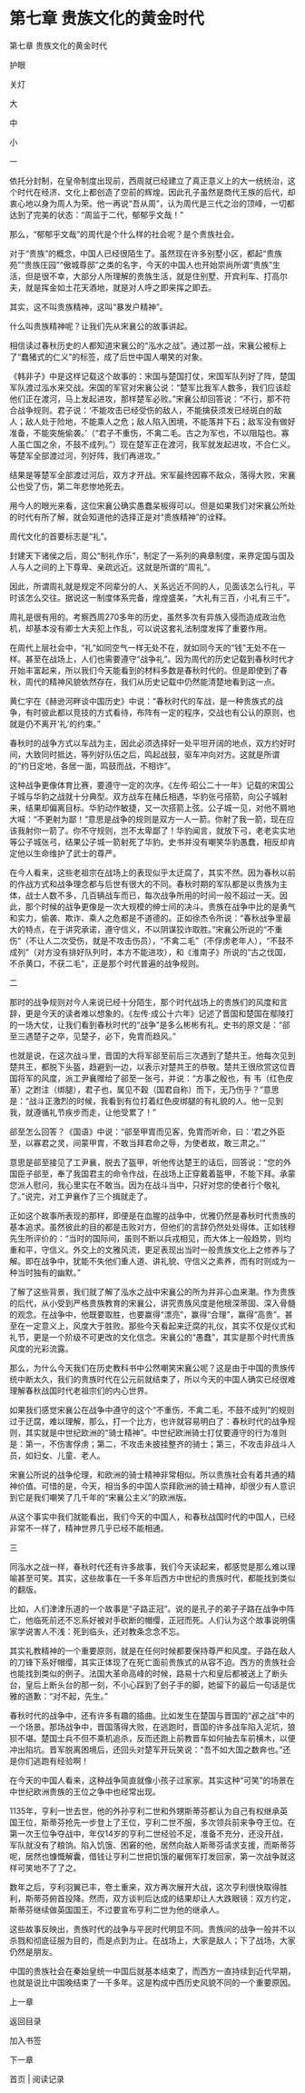 # 第七章 贵族文化的黄金时代

第七章 贵族文化的黄金时代

护眼

关灯

大

中

小

一

依托分封制，在皇帝制度出现前，西周就已经建立了真正意义上的大一统统治，这个时代在经济、文化上都创造了空前的辉煌。因此孔子虽然是商代王族的后代，却衷心地以身为周人为荣。他一再说“吾从周”，认为周代是三代之治的顶峰，一切都达到了完美的状态：“周监于二代，郁郁乎文哉！”

那么，“郁郁乎文哉”的周代是个什么样的社会呢？是个贵族社会。

对于“贵族”的概念，中国人已经很陌生了。虽然现在许多别墅小区，都起“贵族苑”“贵族庄园”“傲城尊邸”之类的名字，今天的中国人也开始崇尚所谓“贵族”生活，但是很不幸，大部分人所理解的贵族生活，就是住别墅、开宾利车、打高尔夫，就是挥金如土花天酒地，就是对人呼之即来挥之即去。

其实，这不叫贵族精神，这叫“暴发户精神”。

什么叫贵族精神呢？让我们先从宋襄公的故事讲起。

相信读过春秋历史的人都知道宋襄公的“泓水之战”。通过那一战，宋襄公被标上了“蠢猪式的仁义”的标签，成了后世中国人嘲笑的对象。

《韩非子》中是这样记载这个故事的：宋国与楚国打仗，宋国军队列好了阵，楚国军队渡过泓水来交战。宋国的军官对宋襄公说：“楚军比我军人数多，我们应该趁他们正在渡河，马上发起进攻，那样楚军必败。”宋襄公却回答说：“不行，那不符合战争规则。君子说：‘不能攻击已经受伤的敌人，不能擒获须发已经斑白的敌人；敌人处于险地，不能乘人之危；敌人陷入困境，不能落井下石；敌军没有做好准备，不能突施偷袭。’（“君子不重伤，不禽二毛。古之为军也，不以阻隘也。寡人虽亡国之余，不鼓不成列。”）现在楚军正在渡河，我军就发起进攻，不合仁义。等楚军全部渡过河，列好阵，我们再进攻。”

结果是等楚军全部渡过河后，双方才开战。宋军最终因寡不敌众，落得大败，宋襄公也受了伤，第二年悲惨地死去。

用今人的眼光来看，这位宋襄公确实愚蠢呆板得可以。但是如果我们对宋襄公所处的时代有所了解，就会知道他的选择正是对“贵族精神”的诠释。

周代文化的首要标志是“礼”。

封建天下诸侯之后，周公“制礼作乐”，制定了一系列的典章制度，来界定国与国及人与人之间的上下尊卑、亲疏远近。这就是所谓的“周礼”。

因此，所谓周礼就是规定不同辈分的人、关系远近不同的人，见面该怎么行礼，平时该怎么交往。据说这一制度体系完备，煌煌盛美，“大礼有三百，小礼有三千”。

周礼是很有用的。考察西周270多年的历史，虽然多次有异族入侵而造成政治危机，却基本没有卿士大夫犯上作乱，可以说这套礼法制度发挥了重要作用。

在周代上层社会中，“礼”如同空气一样无处不在，就如同今天的“钱”无处不在一样。甚至在战场上，人们也需要遵守“战争礼”。因为周代的历史记载到春秋时代才开始丰富起来，所以我们今天能看到的材料多数是春秋时代的。但是即使到了春秋，周代的精神风貌依然存在，我们从历史记载中仍然能清楚地看到这一点。

黄仁宇在《赫逊河畔谈中国历史》中说：“春秋时代的车战，是一种贵族式的战争，有时彼此都以竞技的方式看待，布阵有一定的程序，交战也有公认的原则，也就是仍不离开‘礼’的约束。”

春秋时的战争方式以车战为主，因此必须选择好一处平坦开阔的地点，双方约好时间，大致同时抵达，等列好队伍之后，鸣起战鼓，驱车冲向对方。这就是所谓的“约日定地，各居一面，鸣鼓而战，不相诈”。

这种战争更像体育比赛，要遵守一定的次序。《左传·昭公二十一年》记载的宋国公子城与华豹之战就十分典型。双方战车在赭丘相遇，华豹张弓搭箭，向公子城射来，结果却偏离目标。华豹动作敏捷，又一次搭箭上弦。公子城一见，对他不屑地大喊：“不更射为鄙！”意思是战争的规则是双方一人一箭。你射了我一箭，现在应该我射你一箭了。你不守规则，岂不太卑鄙了！华豹闻言，就放下弓，老老实实地等公子城张弓，结果公子城一箭射死了华豹。史书并没有嘲笑华豹愚蠢，相反却肯定他以生命维护了武士的尊严。

在今人看来，这些老祖宗在战场上的表现似乎太迂腐了，其实不然。因为春秋以前的作战方式和战争理念都与后世有很大的不同。春秋时期的军队都是以贵族为主体，战士人数不多，几百辆战车而已，每次战争所用的时间一般不超过一天。因此，那个时候的战争更像是一次大规模的绅士间的决斗。贵族在战争中比的是勇气和实力，偷袭、欺诈、乘人之危都是不道德的。正如徐杰令所说：“春秋战争里最大的特点，在于讲究承诺，遵守信义，不以阴谋狡诈取胜。”宋襄公所说的“不重伤”（不让人二次受伤，就是不攻击伤员），“不禽二毛”（不俘虏老年人），“不鼓不成列”（对方没有排好队列时，本方不能进攻），和《淮南子》所说的“古之伐国，不杀黄口，不获二毛”，正是那个时代普遍的战争规则。

二

那时的战争规则对今人来说已经十分陌生，那个时代战场上的贵族们的风度和言辞，更是今天的读者难以想象的。《左传·成公十六年》记述了晋国和楚国在鄢陵打的一场大仗，让我们看到春秋时代的“战争”是多么彬彬有礼。史书的原文是：“郤至三遇楚子之卒，见楚子，必下，免胄而趋风。”

也就是说，在这次战斗里，晋国的大将军郤至前后三次遇到了楚共王。他每次见到楚共王，都脱下头盔，趋避到一边，以表示对楚共王的恭敬。楚共王很欣赏这位晋国将军的风度，派工尹襄赠给了郤至一张弓，并说：“方事之殷也，有 韦（红色皮革）之跗注（绑腿），君子也，属见不穀（国君自称）而下，无乃伤乎？”意思是：“战斗正激烈的时候，我看到有位打着红色皮绑腿的有礼貌的人。他一见到我，就遵循礼节疾步而走，让他受累了！”

郤至怎么回答？《国语》中说：“郤至甲胄而见客，免胄而听命，曰：‘君之外臣至，以寡君之灵，间蒙甲胄，不敢当拜君命之辱，为使者故，敢三肃之。’”

意思是郤至接见了工尹襄，脱去了盔甲，听他传达楚王的话后，回答说：“您的外国臣子郤至，奉了我国君主的命令作战，在战场上正穿戴着盔甲，不能下拜。承蒙您派人慰问，我心里实在不敢当。因为在战斗当中，只好对您的使者行个敬礼了。”说完，对工尹襄作了三个揖就走了。

正如这个故事所表现的那样，即便是在血腥的战争中，优雅仍然是春秋时代贵族的基本追求。虽然彼此的目的都是击败对方，但他们的言辞仍然处处得体。正如钱穆先生所评价的：“当时的国际间，虽则不断以兵戎相见，而大体上一般趋势，则均重和平，守信义。外交上的文雅风流，更足表现出当时一般贵族文化上之修养与了解。即在战争中，犹能不失他们重人道、讲礼貌、守信义之素养，而有时则成为一种当时独有的幽默。”

了解了这些背景，我们就了解了泓水之战中宋襄公的所为并非心血来潮。作为贵族的后代，从小受到严格贵族教育的宋襄公，讲究贵族风度是他根深蒂固、深入骨髓的观念。在战争中，他既要取胜，也要赢得“漂亮”，赢得“合理”，赢得“高贵”。甚至在一定意义上，风度大于胜败。那些今天看起来迂腐的礼仪，其实不仅是仪式和礼节，更是一个阶级不可更改的文化信念。宋襄公的“愚蠢”，其实是那个时代贵族风度的光彩流露。

那么，为什么今天我们在历史教科书中公然嘲笑宋襄公呢？这是由于中国的贵族传统中断太久，我们的贵族时代在公元前就结束了，所以今天的中国人确实已经很难理解春秋战国时代老祖宗们的内心世界。

如果我们感觉宋襄公在战争中遵守的这个“不重伤，不禽二毛，不鼓不成列”的规则过于迂腐，难以理解，那么，打一个比方，也许就容易明白了：春秋时代的战争规则，其实就是中世纪欧洲的“骑士精神”。中世纪欧洲骑士打仗要遵守的行为准则是：第一，不伤害俘虏；第二，不攻击未披挂整齐的骑士；第三，不攻击非战斗人员，如妇女、儿童、老人。

宋襄公所说的战争伦理，和欧洲的骑士精神非常相似。所以贵族社会有着共通的精神价值。可惜的是，今天，相当多的中国人崇拜欧洲的骑士精神，却很少有人意识到它是我们嘲笑了几千年的“宋襄公主义”的欧洲版。

从这个事实中我们就能看出，我们今天的中国人，和春秋战国时代的中国人，已经非常不一样了，精神世界几乎已经不能相通。

三

同泓水之战一样，春秋时代还有许多故事，我们今天读起来，都感觉是那么难以理喻甚至可笑。其实，这些故事在一千多年后西方中世纪的贵族时代，都能找到类似的翻版。

比如，人们津津乐道的一个故事是“子路正冠”。说的是孔子的弟子子路在战争中阵亡，他临死前还不忘系好被对手砍断的帽缨，正冠而死。人们认为这个故事说明儒家学说害人不浅：死到临头，还对教条念念不忘。

其实礼教精神的一个重要原则，就是在任何时候都要保持尊严和风度。子路在敌人的刀锋下系好帽缨，其实正体现了在死亡面前贵族式的从容不迫。西方的贵族社会也能找到类似的例子。法国大革命高峰的时候，路易十六和皇后都被送上了断头台，皇后上断头台的那一刻，不小心踩到了刽子手的脚，她留下的最后一句话是优雅的道歉：“对不起，先生。”

春秋时代的战争中，还有许多有趣的插曲。比如发生在楚国与晋国的“邲之战”中的一个场景。那场战争中，晋国落得大败，在逃跑时，晋国的许多战车陷入泥坑，狼狈不堪。楚国士兵不但不乘机追杀，反而还跑上前教晋车如何抽去车前横木，以便冲出陷坑。晋军脱离困境后，还回头对楚军开玩笑说：“吾不如大国之数奔也。”还是你们逃跑有经验啊！

在今天的中国人看来，这种战争简直就像小孩子过家家。其实这种“可笑”的场景在中世纪欧洲贵族的王位之争中也经常出现。

1135年，亨利一世去世，他的外孙亨利二世和外甥斯蒂芬都认为自己有权继承英国王位，斯蒂芬抢先一步登上了王位，亨利二世不服，多次领兵前来争夺王位。在第一次王位争夺战中，年仅14岁的亨利二世经验不足，准备不充分，还没开战，军队就没有了粮饷。陷入饥饿、困窘的他，居然向敌人斯蒂芬请求支援，而斯蒂芬呢，居然也慷慨解囊，借钱让亨利二世把饥饿的雇佣军打发回家，第一次战争就这样可笑地不了了之。

数年之后，亨利羽翼已丰，卷土重来，双方再次展开大战，这次亨利很快取得胜利，斯蒂芬俯首投降。然而，双方谈判后达成的结果却让人大跌眼镜：双方约定，斯蒂芬继续做英国国王，不过要宣布亨利二世为他的继承人。

这些故事反映出，贵族时代的战争与平民时代明显不同。贵族间的战争一般并不以杀戮和彻底征服为目的，而是点到为止。在战场上，大家是敌人；下了战场，大家仍然是朋友。

中国的贵族社会在秦始皇统一中国后就基本结束了，而西方一直持续到近代早期，也就是说比中国晚结束了一千多年。这是构成中西历史风貌不同的一个重要原因。

上一章

返回目录

加入书签

下一章

首页 | 阅读记录